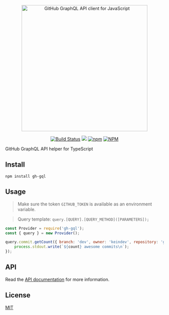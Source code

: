 <p align="center"><img width="400" src="https://cdn.jsdelivr.net/gh/keindev/gh-gql/media/logo.svg" alt="GitHub GraphQL API client for JavaScript"></p>

<p align="center">
    <a href="https://github.com/keindev/gh-gql/actions"><img src="https://github.com/keindev/gh-gql/actions/workflows/build.yml/badge.svg" alt="Build Status"></a>
    <a href="https://codecov.io/gh/keindev/gh-gql"><img src="https://codecov.io/gh/keindev/gh-gql/branch/master/graph/badge.svg" /></a>
    <a href="https://www.npmjs.com/package/gh-gql"><img alt="npm" src="https://img.shields.io/npm/v/gh-gql.svg"></a>
    <a href="https://www.npmjs.com/package/gh-gql"><img alt="NPM" src="https://img.shields.io/npm/l/gh-gql.svg"></a>
</p>

GitHub GraphQL API helper for TypeScript

## Install

```console
npm install gh-gql
```

## Usage

> Make sure the token `GITHUB_TOKEN` is available as an environment variable.

> Query template: `query.[QUERY].[QUERY_METHOD]([PARAMETERS]);`

```JavaScript
const Provider = require('gh-gql');
const { query } = new Provider();

query.commit.getCount({ branch: 'dev', owner: 'keindev', repository: 'gh-gql' }).then(count => {
    process.stdout.write(`${count} awesome commits\n`);
});
```

## API

Read the [API documentation](https://github.com/keindev/gh-gql/blob/master/docs/api/index.md) for more information.

## License

[MIT](LICENSE)
